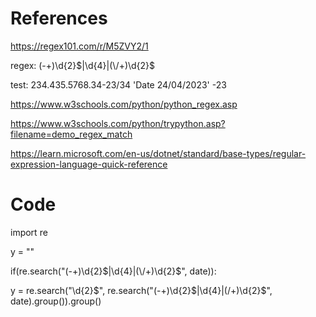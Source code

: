 # References
https://regex101.com/r/M5ZVY2/1

regex:
(-+)\d{2}$|\d{4}|(\/+)\d{2}$

test:
234.435.5768.34-23/34
'Date 24/04/2023'
-23

https://www.w3schools.com/python/python_regex.asp

https://www.w3schools.com/python/trypython.asp?filename=demo_regex_match

https://learn.microsoft.com/en-us/dotnet/standard/base-types/regular-expression-language-quick-reference

# Code

import re

y = ""

if(re.search("(-+)\d{2}$|\d{4}|(\/+)\d{2}$", date)): 

   y = re.search("\d{2}$", re.search("(-+)\d{2}$|\d{4}|(\/+)\d{2}$", date).group()).group()



